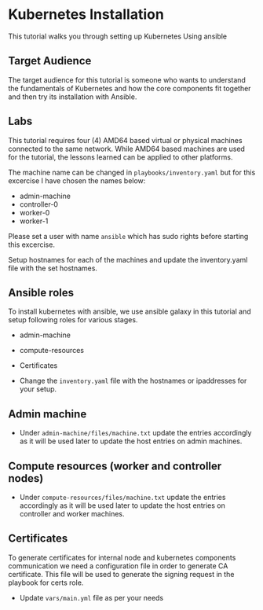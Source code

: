 # Kubernetes Installation

This tutorial walks you through setting up Kubernetes Using ansible


## Target Audience

The target audience for this tutorial is someone who wants to understand the fundamentals of Kubernetes and how the core components fit together and then try its installation with Ansible.

## Labs
This tutorial requires four (4) AMD64 based virtual or physical machines connected to the same network. While AMD64 based machines are used for the tutorial, the lessons learned can be applied to other platforms.

The machine name can be changed in `playbooks/inventory.yaml` but for this excercise I have chosen the names below:

* admin-machine
* controller-0
* worker-0
* worker-1

Please set a user with name `ansible` which has sudo rights before starting this excercise.

Setup hostnames for each of the machines and update the inventory.yaml file with the set hostnames.

## Ansible roles
To install kubernetes with ansible, we use ansible galaxy in this tutorial and setup following roles for various stages.
* admin-machine
* compute-resources
* Certificates


* Change the `inventory.yaml` file with the hostnames or ipaddresses for your setup.

## Admin machine
* Under `admin-machine/files/machine.txt` update the entries accordingly as it will be used later to update the host entries on admin machines.

## Compute resources (worker and controller nodes)
* Under `compute-resources/files/machine.txt` update the entries accordingly as it will be used later to update the host entries on controller and worker machines.

## Certificates
To generate certificates for internal node and kubernetes components communication we need a configuration file in order to generate CA certificate. This file will be used to generate the signing request in the playbook for certs role.
* Update `vars/main.yml` file as per your needs
